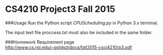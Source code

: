 # CS4210 Project3 Fall 2015

###Usage
Run the Python script *CPUScheduling.py* in Python 3.x terminal.

The input text file proccess.txt must also be included in the same folder.

###Homework Requirement page
http://www.cs.rpi.edu/~goldsd/docs/fall2015-csci4210/p3.pdf

